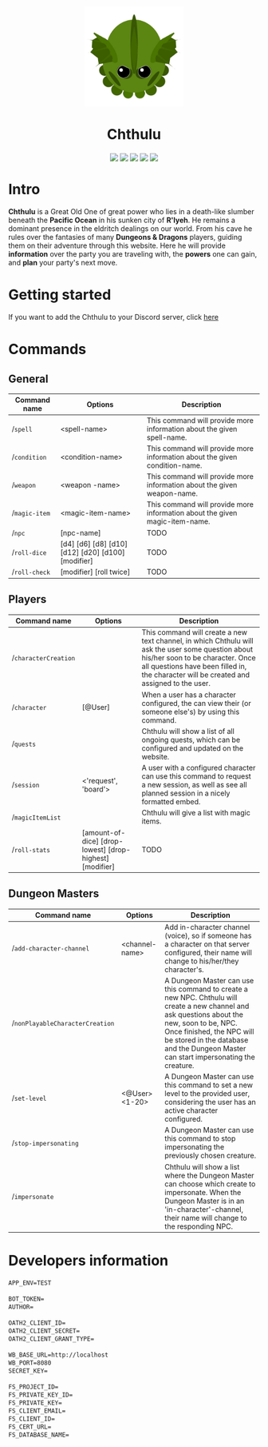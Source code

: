 
<p align="center"><img align="center" src="./website/public/favicon.ico?raw=true" height="200"></p>
<h1 align="center">Chthulu</h1>

<p align="center">
<img align="center" src="https://img.shields.io/badge/Express.js-000000?style=for-the-badge&logo=express&logoColor=white">
<img align="center" src="https://img.shields.io/badge/firebase-ffca28?style=for-the-badge&logo=firebase&logoColor=black">
<img align="center" src="https://img.shields.io/badge/replit-667881?style=for-the-badge&logo=replit&logoColor=white">
<img align="center" src="https://img.shields.io/badge/JavaScript-323330?style=for-the-badge&logo=javascript&logoColor=F7DF1E">
<img align="center" src="https://img.shields.io/badge/Discord-5865F2?style=for-the-badge&logo=discord&logoColor=white">
</p>

# Intro
**Chthulu** is a Great Old One of great power who lies in a death-like slumber beneath the **Pacific Ocean** in his sunken city of **R'lyeh**. He remains a dominant presence in the eldritch dealings on our world. From his cave he rules over the fantasies of many **Dungeons & Dragons** players, guiding them on their adventure through this website. Here he will provide **information** over the party you are traveling with, the **powers** one can gain, and **plan** your party's next move.

# Getting started
If you want to add the Chthulu to your Discord server, click [here](https://discord.com/oauth2/authorize?client_id=532524817740464138&permissions=0&scope=bot%20applications.commands)

# Commands
## General
| Command name | Options |  Description |
| ------------- | ------------- | ------------- |
| /`spell` | \<spell-name\>  | This command will provide more information about the given spell-name. |
| /`condition`  | \<condition-name\>  | This command will provide more information about the given condition-name. |
| /`weapon`  | \<weapon -name\>  | This command will provide more information about the given weapon-name. |
| /`magic-item`  | \<magic-item-name\>  | This command will provide more information about the given magic-item-name. |
| /`npc`  | [npc-name]  | TODO |
| /`roll-dice`  | [d4] [d6] [d8] [d10] [d12] [d20] [d100] [modifier]  | TODO |
| /`roll-check`  | [modifier] [roll twice]  | TODO |

## Players
| Command name  | Options |  Description |
| ------------- | ------------- | ------------- |
| /`characterCreation`  |   | This command will create a new text channel, in which Chthulu will ask the user some question about his/her soon to be character. Once all questions have been filled in, the character will be created and assigned to the user. |
| /`character`  | [@User]  | When a user has a character configured, the can view their (or someone else's) by using this command. |
| /`quests`  |  | Chthulu will show a list of all ongoing quests, which can be configured and updated on the website. |
| /`session`  | <'request', 'board'>  | A user with a configured character can use this command to request a new session, as well as see all planned session in a nicely formatted embed. |
| /`magicItemList`  |   | Chthulu will give a list with magic items. |
| /`roll-stats`  | [amount-of-dice] [drop-lowest] [drop-highest] [modifier]  | TODO |

## Dungeon Masters
| Command name  | Options |  Description |
| ------------- | ------------- | ------------- |
| /`add-character-channel`  | \<channel-name\> | Add in-character channel (voice), so if someone has a character on that server configured, their name will change to his/her/they character's. |
| /`nonPlayableCharacterCreation`  |   | A Dungeon Master can use this command to create a new NPC. Chthulu will create a new channel and ask questions about the new, soon to be, NPC. Once finished, the NPC will be stored in the database and the Dungeon Master can start impersonating the creature. |
| /`set-level`  | \<@User\> \<1-20\>  | A Dungeon Master can use this command to set a new level to the provided user, considering the user has an active character configured. |
| /`stop-impersonating`  |  | A Dungeon Master can use this command to stop impersonating the previously chosen creature. |
| /`impersonate`  |  | Chthulu will show a list where the Dungeon Master can choose which create to impersonate. When the Dungeon Master is in an 'in-character'-channel, their name will change to the responding NPC. |

# Developers information
```
APP_ENV=TEST

BOT_TOKEN=
AUTHOR=

OATH2_CLIENT_ID=
OATH2_CLIENT_SECRET=
OATH2_CLIENT_GRANT_TYPE=

WB_BASE_URL=http://localhost
WB_PORT=8080
SECRET_KEY=

FS_PROJECT_ID=
FS_PRIVATE_KEY_ID=
FS_PRIVATE_KEY=
FS_CLIENT_EMAIL=
FS_CLIENT_ID=
FS_CERT_URL=
FS_DATABASE_NAME=
```

<!-- on replit use double quotes for FS_PRIVATE_KEY and JSON.parse it -->
